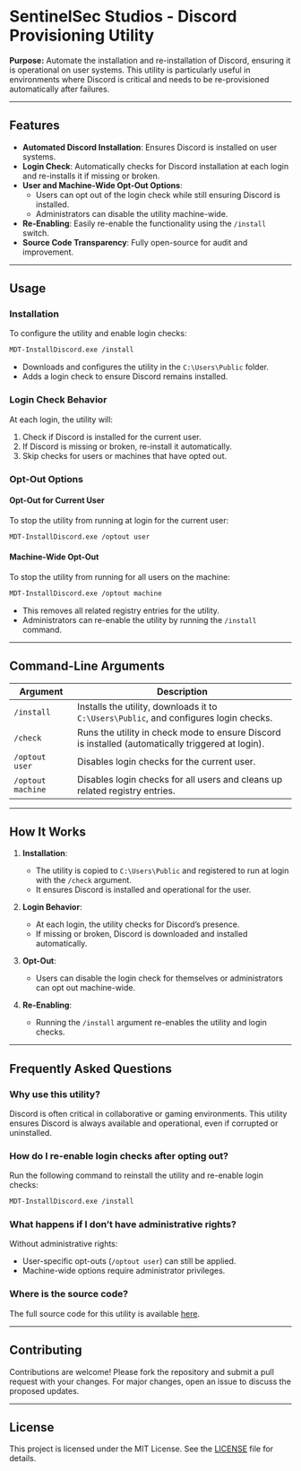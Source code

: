 # SentinelSec Studios - Discord Provisioning Utility

**Purpose:** Automate the installation and re-installation of Discord, ensuring it is operational on user systems. This utility is particularly useful in environments where Discord is critical and needs to be re-provisioned automatically after failures.

---

## Features

- **Automated Discord Installation**: Ensures Discord is installed on user systems.
- **Login Check**: Automatically checks for Discord installation at each login and re-installs it if missing or broken.
- **User and Machine-Wide Opt-Out Options**:
  - Users can opt out of the login check while still ensuring Discord is installed.
  - Administrators can disable the utility machine-wide.
- **Re-Enabling**: Easily re-enable the functionality using the `/install` switch.
- **Source Code Transparency**: Fully open-source for audit and improvement.

---

## Usage

### **Installation**

To configure the utility and enable login checks:
```bash
MDT-InstallDiscord.exe /install
```

- Downloads and configures the utility in the `C:\Users\Public` folder.
- Adds a login check to ensure Discord remains installed.

### **Login Check Behavior**

At each login, the utility will:
1. Check if Discord is installed for the current user.
2. If Discord is missing or broken, re-install it automatically.
3. Skip checks for users or machines that have opted out.

### **Opt-Out Options**

#### **Opt-Out for Current User**
To stop the utility from running at login for the current user:
```bash
MDT-InstallDiscord.exe /optout user
```

#### **Machine-Wide Opt-Out**
To stop the utility from running for all users on the machine:
```bash
MDT-InstallDiscord.exe /optout machine
```

- This removes all related registry entries for the utility.
- Administrators can re-enable the utility by running the `/install` command.

---

## Command-Line Arguments

| Argument           | Description                                                                                   |
|--------------------|-----------------------------------------------------------------------------------------------|
| `/install`         | Installs the utility, downloads it to `C:\Users\Public`, and configures login checks.         |
| `/check`           | Runs the utility in check mode to ensure Discord is installed (automatically triggered at login). |
| `/optout user`     | Disables login checks for the current user.                                                   |
| `/optout machine`  | Disables login checks for all users and cleans up related registry entries.                   |

---

## How It Works

1. **Installation**:
   - The utility is copied to `C:\Users\Public` and registered to run at login with the `/check` argument.
   - It ensures Discord is installed and operational for the user.

2. **Login Behavior**:
   - At each login, the utility checks for Discord’s presence.
   - If missing or broken, Discord is downloaded and installed automatically.

3. **Opt-Out**:
   - Users can disable the login check for themselves or administrators can opt out machine-wide.

4. **Re-Enabling**:
   - Running the `/install` argument re-enables the utility and login checks.

---

## Frequently Asked Questions

### **Why use this utility?**
Discord is often critical in collaborative or gaming environments. This utility ensures Discord is always available and operational, even if corrupted or uninstalled.

### **How do I re-enable login checks after opting out?**
Run the following command to reinstall the utility and re-enable login checks:
```bash
MDT-InstallDiscord.exe /install
```

### **What happens if I don’t have administrative rights?**
Without administrative rights:
- User-specific opt-outs (`/optout user`) can still be applied.
- Machine-wide options require administrator privileges.

### **Where is the source code?**
The full source code for this utility is available [here](https://github.com/ThatOneCodeDev/Discord-MDT-Install).

---

## Contributing

Contributions are welcome! Please fork the repository and submit a pull request with your changes. For major changes, open an issue to discuss the proposed updates.

---

## License

This project is licensed under the MIT License. See the [LICENSE](LICENSE.md) file for details.
